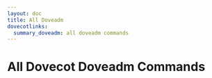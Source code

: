 ```yaml
---
layout: doc
title: All Doveadm
dovecotlinks:
  summary_doveadm: all doveadm commands
---
```


# All Dovecot Doveadm Commands

<DoveadmComponent />

